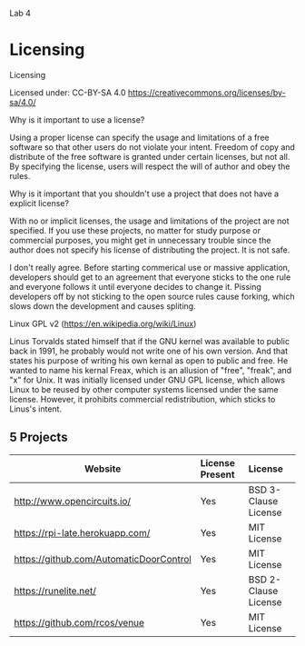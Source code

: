 Lab 4

# Licensing

Licensing

Licensed under: CC-BY-SA 4.0 https://creativecommons.org/licenses/by-sa/4.0/

Why is it important to use a license?

Using a proper license can specify the usage and limitations of a free software so that other users do not violate your intent. Freedom of copy and distribute of the free software is granted under certain licenses, but not all. By specifying the license, users will respect the will of author and obey the rules.

Why is it important that you shouldn't use a project that does not have a explicit license?

With no or implicit licenses, the usage and limitations of the project are not specified. If you use these projects, no matter for study purpose or commercial purposes, you might get in unnecessary trouble since the author does not specify his license of distributing the project. It is not safe.

I don't really agree. Before starting commerical use or massive application, developers should get to an agreement that everyone sticks to the one rule and everyone follows it until everyone decides to change it. Pissing developers off by not sticking to the open source rules cause forking, which slows down the development and causes spliting. 

Linux GPL v2 (https://en.wikipedia.org/wiki/Linux)

Linus Torvalds stated himself that if the GNU kernel was available to public back in 1991, he probably would not write one of his own version. And that states his purpose of writing his own kernal as open to public and free. He wanted to name his kernal Freax, which is an allusion of "free", "freak", and "x" for Unix. It was initially licensed under GNU GPL license, which allows Linux to be reused by other computer systems licensed under the same license. However, it prohibits commercial redistribution, which sticks to Linus's intent.

## 5 Projects
Website | License Present | License
---------|:----------|:-------
http://www.opencircuits.io/ | Yes | BSD 3-Clause License
https://rpi-late.herokuapp.com/| Yes | MIT License
https://github.com/AutomaticDoorControl | Yes | MIT License
https://runelite.net/ | Yes | BSD 2-Clause License
https://github.com/rcos/venue | Yes | MIT License
